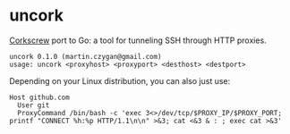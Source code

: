 # uncork

[Corkscrew](https://github.com/bryanpkc/corkscrew) port to Go: a tool for tunneling SSH through HTTP proxies.

```
uncork 0.1.0 (martin.czygan@gmail.com)
usage: uncork <proxyhost> <proxyport> <desthost> <destport>
```

Depending on your Linux distribution, you can also just use:

```
Host github.com
  User git
  ProxyCommand /bin/bash -c 'exec 3<>/dev/tcp/$PROXY_IP/$PROXY_PORT; printf "CONNECT %h:%p HTTP/1.1\n\n" >&3; cat <&3 & : ; exec cat >&3'
```
